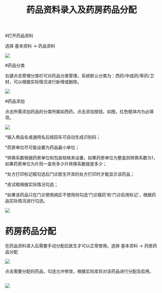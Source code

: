 ﻿---
title: 药品资料录入及药房药品分配 
description: 本文主要介绍用于药房基本药品资料录入及药房药品分配相关操作。
categories:
 - 药房
tags:
 - 药房
 - 药品资料
 - 药房药品分配
---

#打开药品资料

选择 基本资料 -> 药品资料 

![](http://img.99ios.com/18-9-17/23121816.jpg)

#药品分类

右键点击管理分类栏可对药品分类管理，系统默认分类为：西药/中成药/草药/卫材，可以根据实际情况进行新增或删除。

![](http://img.99ios.com/18-9-17/14806788.jpg)

#药品添加

点击所需添加药品的分类所属如西药，点击添加按钮。如图，红色框体内为必填项。

![](http://img.99ios.com/18-9-17/90592310.jpg)

*输入商品名或通用名后按回车可自动生成识别码；

*药房单位尽可能设置为药品最小单位；

*转换系数根据药房单位和包装规格来设置，如果药房单位为整盒则转换系数为1，如果药房单位为片则一盒有多少片转换系数就是多少；

*处方打印标记框勾选后门诊医生开具的处方打印时才能显示该药品；

*皮试框根据实际情况勾选；

*如果该药品只在门诊使用病区不使用则勾选‘门诊摆药’和‘门诊启用标记’，根据药品实际情况进行勾选。

![](http://img.99ios.com/18-9-17/4697725.jpg)

# 药房药品分配 

在药品资料录入后需要手动分配后医生才可以正常使用。选择 基本资料 -> 药房药品分配 

![](http://img.99ios.com/18-9-17/43836364.jpg)

点击需要分配的药品，勾选允许修改，根据实际库存对该药品进行分配及启用。

![](http://img.99ios.com/18-9-17/7012976.jpg)
---